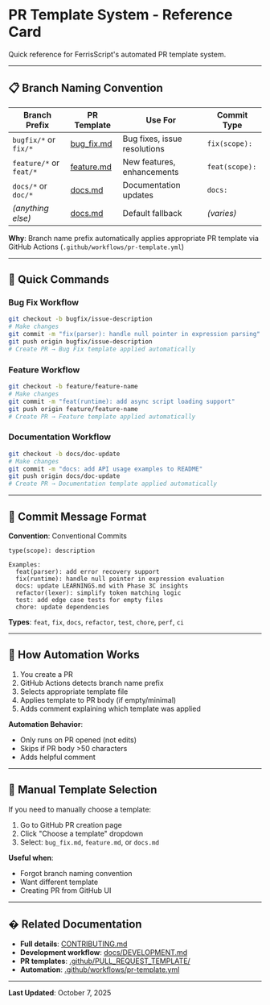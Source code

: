 # PR Template System - Reference Card

Quick reference for FerrisScript's automated PR template system.

---

## 📋 Branch Naming Convention

| Branch Prefix | PR Template | Use For | Commit Type |
|---------------|-------------|---------|-------------|
| `bugfix/*` or `fix/*` | [bug_fix.md](../PULL_REQUEST_TEMPLATE/bug_fix.md) | Bug fixes, issue resolutions | `fix(scope):` |
| `feature/*` or `feat/*` | [feature.md](../PULL_REQUEST_TEMPLATE/feature.md) | New features, enhancements | `feat(scope):` |
| `docs/*` or `doc/*` | [docs.md](../PULL_REQUEST_TEMPLATE/docs.md) | Documentation updates | `docs:` |
| *(anything else)* | [docs.md](../PULL_REQUEST_TEMPLATE/docs.md) | Default fallback | *(varies)* |

**Why**: Branch name prefix automatically applies appropriate PR template via GitHub Actions (`.github/workflows/pr-template.yml`)

---

## 🎯 Quick Commands

### Bug Fix Workflow

```bash
git checkout -b bugfix/issue-description
# Make changes
git commit -m "fix(parser): handle null pointer in expression parsing"
git push origin bugfix/issue-description
# Create PR → Bug Fix template applied automatically
```

### Feature Workflow

```bash
git checkout -b feature/feature-name
# Make changes
git commit -m "feat(runtime): add async script loading support"
git push origin feature/feature-name
# Create PR → Feature template applied automatically
```

### Documentation Workflow

```bash
git checkout -b docs/doc-update
# Make changes
git commit -m "docs: add API usage examples to README"
git push origin docs/doc-update
# Create PR → Documentation template applied automatically
```

---

## 📝 Commit Message Format

**Convention**: Conventional Commits

```
type(scope): description

Examples:
  feat(parser): add error recovery support
  fix(runtime): handle null pointer in expression evaluation
  docs: update LEARNINGS.md with Phase 3C insights
  refactor(lexer): simplify token matching logic
  test: add edge case tests for empty files
  chore: update dependencies
```

**Types**: `feat`, `fix`, `docs`, `refactor`, `test`, `chore`, `perf`, `ci`

---

## 🤖 How Automation Works

1. You create a PR
2. GitHub Actions detects branch name prefix
3. Selects appropriate template file
4. Applies template to PR body (if empty/minimal)
5. Adds comment explaining which template was applied

**Automation Behavior**:
- Only runs on PR opened (not edits)
- Skips if PR body >50 characters
- Adds helpful comment

---

## 🔧 Manual Template Selection

If you need to manually choose a template:

1. Go to GitHub PR creation page
2. Click "Choose a template" dropdown
3. Select: `bug_fix.md`, `feature.md`, or `docs.md`

**Useful when**:
- Forgot branch naming convention
- Want different template
- Creating PR from GitHub UI

---

## � Related Documentation

- **Full details**: [CONTRIBUTING.md](../../CONTRIBUTING.md#branch-naming-convention)
- **Development workflow**: [docs/DEVELOPMENT.md](../../docs/DEVELOPMENT.md)
- **PR templates**: [.github/PULL_REQUEST_TEMPLATE/](../PULL_REQUEST_TEMPLATE/)
- **Automation**: [.github/workflows/pr-template.yml](../workflows/pr-template.yml)

---

**Last Updated**: October 7, 2025
